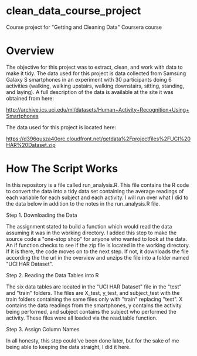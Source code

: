 # clean_data_course_project
Course project for "Getting and Cleaning Data" Coursera course

# Overview

The objective for this project was to extract, clean, and work with data to make it tidy.  The data used for this project is data collected from Samsung Galaxy S smartphones in an experiment with 30 participants doing 6 activities (walking, walking upstairs, walking downstairs, sitting, standing, and laying).  A full description of the data is available at the site it was obtained from here:

http://archive.ics.uci.edu/ml/datasets/Human+Activity+Recognition+Using+Smartphones

The data used for this project is located here:

https://d396qusza40orc.cloudfront.net/getdata%2Fprojectfiles%2FUCI%20HAR%20Dataset.zip

# How The Script Works

In this repository is a file called run_analysis.R.  This file contains the R code to convert the data into a tidy data set containing the average readings of each variable for each subject and each activity.  I will run over what I did to the data below in addition to the notes in the run_analysis.R file.

Step 1.  Downloading the Data

The assignment stated to build a function which would read the data assuming it was in the working directory.  I added this step to make the source code a "one-stop shop" for anyone who wanted to look at the data.  An if function checks to see if the zip file is located in the working directory.  If it is there, the code moves on to the next step.  If not, it downloads the file according the the url in the overview and unzips the file into a folder named "UCI HAR Dataset".

Step 2.  Reading the Data Tables into R

The six data tables are located in the "UCI HAR Dataset" file in the "test" and "train" folders.  The files are X_test, y_test, and subject_test with the train folders containing the same files only with "train" replacing "test".  X contains the data readings from the smartphones, y contains the activity being performed, and subject contains the subject who performed the activity.  These files were all loaded via the read.table function.

Step 3.  Assign Column Names

In all honesty, this step could've been done later, but for the sake of me being able to keeping the data straight, I did it here.
